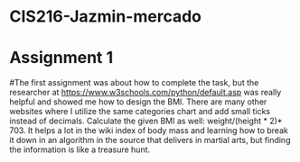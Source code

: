 # CIS216-Jazmin-mercado

# Assignment 1
#The first assignment was about how to complete the task, but the researcher at https://www.w3schools.com/python/default.asp was really helpful and showed me how to design the BMI. There are many other websites where I utilize the same categories chart and add small ticks instead of decimals. Calculate the given BMI as well: weight/(height * 2)* 703. It helps a lot in the wiki index of body mass and learning how to break it down in an algorithm in the source that delivers in martial arts, but finding the information is like a treasure hunt. 
